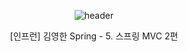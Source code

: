 <div align="center">

![header](https://capsule-render.vercel.app/api?type=waving&color=auto&height=200&section=header&text=Spring&fontSize=70&fontColor=#000000)

</div>

<div align="center">

[인프런] 김영한 Spring - 5. 스프링 MVC 2편

</div>
